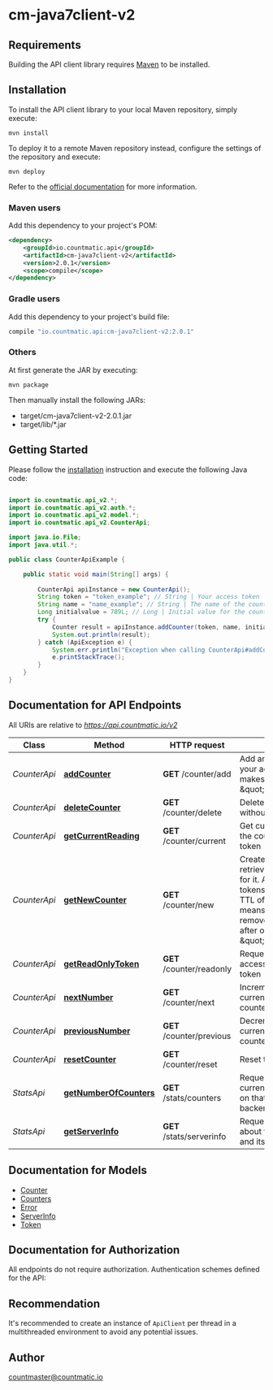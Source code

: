 # cm-java7client-v2

## Requirements

Building the API client library requires [Maven](https://maven.apache.org/) to be installed.

## Installation

To install the API client library to your local Maven repository, simply execute:

```shell
mvn install
```

To deploy it to a remote Maven repository instead, configure the settings of the repository and execute:

```shell
mvn deploy
```

Refer to the [official documentation](https://maven.apache.org/plugins/maven-deploy-plugin/usage.html) for more information.

### Maven users

Add this dependency to your project's POM:

```xml
<dependency>
    <groupId>io.countmatic.api</groupId>
    <artifactId>cm-java7client-v2</artifactId>
    <version>2.0.1</version>
    <scope>compile</scope>
</dependency>
```

### Gradle users

Add this dependency to your project's build file:

```groovy
compile "io.countmatic.api:cm-java7client-v2:2.0.1"
```

### Others

At first generate the JAR by executing:

    mvn package

Then manually install the following JARs:

* target/cm-java7client-v2-2.0.1.jar
* target/lib/*.jar

## Getting Started

Please follow the [installation](#installation) instruction and execute the following Java code:

```java

import io.countmatic.api_v2.*;
import io.countmatic.api_v2.auth.*;
import io.countmatic.api_v2.model.*;
import io.countmatic.api_v2.CounterApi;

import java.io.File;
import java.util.*;

public class CounterApiExample {

    public static void main(String[] args) {
        
        CounterApi apiInstance = new CounterApi();
        String token = "token_example"; // String | Your access token
        String name = "name_example"; // String | The name of the counter
        Long initialvalue = 789L; // Long | Initial value for the counter, default is 0
        try {
            Counter result = apiInstance.addCounter(token, name, initialvalue);
            System.out.println(result);
        } catch (ApiException e) {
            System.err.println("Exception when calling CounterApi#addCounter");
            e.printStackTrace();
        }
    }
}

```

## Documentation for API Endpoints

All URIs are relative to *https://api.countmatic.io/v2*

Class | Method | HTTP request | Description
------------ | ------------- | ------------- | -------------
*CounterApi* | [**addCounter**](docs/CounterApi.md#addCounter) | **GET** /counter/add | Add another counter for your access token, this makes it a so called \&quot;grouptoken\&quot;
*CounterApi* | [**deleteCounter**](docs/CounterApi.md#deleteCounter) | **GET** /counter/delete | Delete that counter without a trace
*CounterApi* | [**getCurrentReading**](docs/CounterApi.md#getCurrentReading) | **GET** /counter/current | Get current reading of the counters for that token
*CounterApi* | [**getNewCounter**](docs/CounterApi.md#getNewCounter) | **GET** /counter/new | Create new counter and retrieve an access token for it. All counters and tokens have a default TTL of one week. That means, that all data is removed automatically after one week of \&quot;uselessness\&quot;.
*CounterApi* | [**getReadOnlyToken**](docs/CounterApi.md#getReadOnlyToken) | **GET** /counter/readonly | Request read-only access token for that token
*CounterApi* | [**nextNumber**](docs/CounterApi.md#nextNumber) | **GET** /counter/next | Increment and get current reading of that counter
*CounterApi* | [**previousNumber**](docs/CounterApi.md#previousNumber) | **GET** /counter/previous | Decrement and get current reading of that counter
*CounterApi* | [**resetCounter**](docs/CounterApi.md#resetCounter) | **GET** /counter/reset | Reset that counter
*StatsApi* | [**getNumberOfCounters**](docs/StatsApi.md#getNumberOfCounters) | **GET** /stats/counters | Request the number of currently open counters on that countmatic backend
*StatsApi* | [**getServerInfo**](docs/StatsApi.md#getServerInfo) | **GET** /stats/serverinfo | Request information about the cm backend and its load


## Documentation for Models

 - [Counter](docs/Counter.md)
 - [Counters](docs/Counters.md)
 - [Error](docs/Error.md)
 - [ServerInfo](docs/ServerInfo.md)
 - [Token](docs/Token.md)


## Documentation for Authorization

All endpoints do not require authorization.
Authentication schemes defined for the API:

## Recommendation

It's recommended to create an instance of `ApiClient` per thread in a multithreaded environment to avoid any potential issues.

## Author

countmaster@countmatic.io

